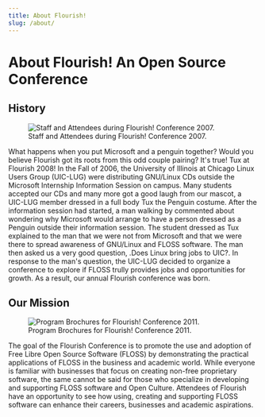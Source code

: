 ```yaml
---
title: About Flourish!
slug: /about/
---
```


# About Flourish! An Open Source Conference

## History

<figure class="right">
	<img src="http://flourishconf.com/2014/images/about_history.jpg" class="medium" alt="Staff and Attendees during Flourish! Conference 2007." />
  <figcaption>
    Staff and Attendees during Flourish! Conference 2007.
  </figcaption>
</figure>
  

What happens when you put Microsoft and a penguin together? Would you believe Flourish got its roots from this odd couple pairing? It's true! Tux at Flourish 2008! In the Fall of 2006, the University of Illinois at Chicago Linux Users Group (UIC-LUG) were distributing GNU/Linux CDs outside the Microsoft Internship Information Session on campus. Many students accepted our CDs and many more got a good laugh from our mascot, a UIC-LUG member dressed in a full body Tux the Penguin costume. After the information session had started, a man walking by commented about wondering why Microsoft would arrange to have a person dressed as a Penguin outside their information session. The student dressed as Tux explained to the man that we were not from Microsoft and that we were there to spread awareness of GNU/Linux and FLOSS software. The man then asked us a very good question, .Does Linux bring jobs to UIC?. In response to the man's question, the UIC-LUG decided to organize a conference to explore if FLOSS trully provides jobs and opportunities for growth. As a result, our annual Flourish conference was born.


## Our Mission

<figure class="left">
	<img src="http://flourishconf.com/2014/images/about_mission.jpg" class="medium" alt="Program Brochures for Flourish! Conference 2011." >
  <figcaption>
    Program Brochures for Flourish! Conference 2011.</span>
  </figcaption>
</figure>

The goal of the Flourish Conference is to promote the use and adoption of Free Libre Open Source Software (FLOSS) by demonstrating the practical applications of FLOSS in the business and academic world. While everyone is familiar with businesses that focus on creating non-free proprietary software, the same cannot be said for those who specialize in developing and supporting FLOSS software and Open Culture. Attendees of Flourish have an opportunity to see how using, creating and supporting FLOSS software can enhance their careers, businesses and academic aspirations.
